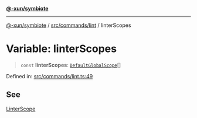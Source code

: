 [**@-xun/symbiote**](../../../../README.md)

***

[@-xun/symbiote](../../../../README.md) / [src/commands/lint](../README.md) / linterScopes

# Variable: linterScopes

> `const` **linterScopes**: [`DefaultGlobalScope`](../../../configure/enumerations/DefaultGlobalScope.md)[]

Defined in: [src/commands/lint.ts:49](https://github.com/Xunnamius/symbiote/blob/a432129d36367c9c0fe2512d6ba837487d12f425/src/commands/lint.ts#L49)

## See

[LinterScope](../../../configure/enumerations/DefaultGlobalScope.md)
